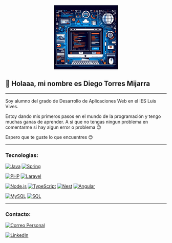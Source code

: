 <div style="text-align:center;">
  <img src="https://raw.githubusercontent.com/DiegoTorresMijarra/DiegoTorresMijarra/master/images/header.jpeg" alt="header" style="max-width: 200px;">
</div>

## 👋 Holaaa, mi nombre es Diego Torres Mijarra
<hr>
Soy alumno del grado de Desarrollo de Aplicaciones Web en el IES Luis Vives.

Estoy dando mis primeros pasos en el mundo de la programación y tengo muchas ganas de aprender. A si que no tengas ningun problema en comentarme si hay algun error o problema 😉

Espero que te guste lo que encuentres 😊

<hr>

### Tecnologias:

[![Java](https://img.shields.io/badge/Java-007396?style=for-the-badge&logo=javascript&logoColor=white&labelColor=101010)](#)
[![Spring](https://img.shields.io/badge/Spring-6DB33F?style=for-the-badge&logo=spring&logoColor=white&labelColor=101010)](#)

[![PHP](https://img.shields.io/badge/PHP-777BB4?style=for-the-badge&logo=php&logoColor=white&labelColor=101010)](#)
[![Laravel](https://img.shields.io/badge/Laravel-FF2D20?style=for-the-badge&logo=laravel&logoColor=white&labelColor=101010)](#)

[![Node.js](https://img.shields.io/badge/Node.js-339933?style=for-the-badge&logo=node.js&logoColor=white&labelColor=101010)](#)
[![TypeScript](https://img.shields.io/badge/TypeScript-3178C6?style=for-the-badge&logo=typescript&logoColor=white&labelColor=101010)](#)
[![Nest](https://img.shields.io/badge/Nest-E0234E?style=for-the-badge&logo=nestjs&logoColor=white&labelColor=101010)](#)
[![Angular](https://img.shields.io/badge/Angular-DD0031?style=for-the-badge&logo=angular&logoColor=white&labelColor=101010)](#)

[![MySQL](https://img.shields.io/badge/MySQL-4479A1?style=for-the-badge&logo=mysql&logoColor=white&labelColor=101010)](#)
[![SQL](https://img.shields.io/badge/SQL-003B57?style=for-the-badge&logo=sql&logoColor=white&labelColor=101010)](#)
<hr>

### Contacto:

[![Correo Personal](https://img.shields.io/badge/Gmail-diegotorresmijarra%40gmail.com-D14836?style=for-the-badge&logo=gmail&logoColor=white&labelColor=101010)](mailto:diegotorresmijarra@gmail.com)

[![LinkedIn](https://img.shields.io/badge/LinkedIn-Diego_Torres_Mijarra-0077B5?style=for-the-badge&logo=linkedin&logoColor=white&labelColor=101010)](https://www.linkedin.com/in/diego-torres-mijarra)
